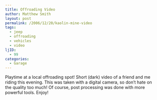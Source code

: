 ```yaml
---
title: Offroading Video
author: Matthew Smith
layout: post
permalink: /2006/12/20/kaolin-mine-video
tags:
  - jeep
  - offroading
  - vehicles
  - video
ljID:
  - 99
categories:
  - Garage
---
```

Playtime at a local offroading spot! Short (dark) video of a friend and me riding this evening. This was taken with a digital camera, so don&#8217;t hate on the quality too much! Of course, post processing was done with more powerful tools. Enjoy!

